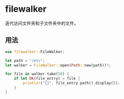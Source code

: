 # filewalker

迭代访问文件夹和子文件夹中的文件。

## 用法

```rust
use filewalker::FileWalker;

let path = "/etc";
let walker = FileWalker::open(Path::new(path))?;

for file in walker.take(50) {
    if let Ok(file_entry) = file {
        println!("{}", file_entry.path().display());
    }
}
```
